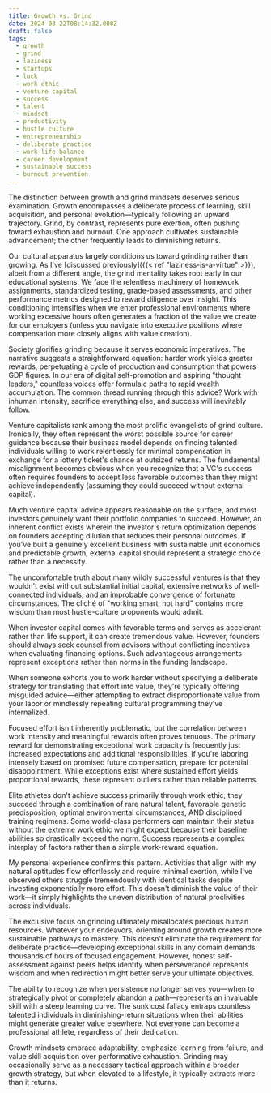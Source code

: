 ```yaml
---
title: Growth vs. Grind
date: 2024-03-22T08:14:32.000Z
draft: false
tags:
  - growth
  - grind
  - laziness
  - startups
  - luck
  - work ethic
  - venture capital
  - success
  - talent
  - mindset
  - productivity
  - hustle culture
  - entrepreneurship
  - deliberate practice
  - work-life balance
  - career development
  - sustainable success
  - burnout prevention
---
```

The distinction between growth and grind mindsets deserves serious examination. Growth
encompasses a deliberate process of learning, skill acquisition, and personal evolution—typically
following an upward trajectory. Grind, by contrast, represents pure exertion, often
pushing toward exhaustion and burnout. One approach cultivates sustainable advancement;
the other frequently leads to diminishing returns.

Our cultural apparatus largely conditions us toward grinding rather than growing. As
I've [discussed previously]({{< ref "laziness-is-a-virtue" >}}), albeit from a different
angle, the grind mentality takes root early in our educational systems. We face the
relentless machinery of homework assignments, standardized testing, grade-based assessments,
and other performance metrics designed to reward diligence over insight. This conditioning
intensifies when we enter professional environments where working excessive hours often
generates a fraction of the value we create for our employers (unless you navigate into
executive positions where compensation more closely aligns with value creation).

Society glorifies grinding because it serves economic imperatives. The narrative suggests
a straightforward equation: harder work yields greater rewards, perpetuating a cycle
of production and consumption that powers GDP figures. In our era of digital self-promotion
and aspiring "thought leaders," countless voices offer formulaic paths to rapid wealth
accumulation. The common thread running through this advice? Work with inhuman intensity,
sacrifice everything else, and success will inevitably follow.

Venture capitalists rank among the most prolific evangelists of grind culture. Ironically,
they often represent the worst possible source for career guidance because their business
model depends on finding talented individuals willing to work relentlessly for minimal
compensation in exchange for a lottery ticket's chance at outsized returns. The fundamental
misalignment becomes obvious when you recognize that a VC's success often requires founders
to accept less favorable outcomes than they might achieve independently (assuming they
could succeed without external capital).

Much venture capital advice appears reasonable on the surface, and most investors genuinely
want their portfolio companies to succeed. However, an inherent conflict exists wherein
the investor's return optimization depends on founders accepting dilution that reduces
their personal outcomes. If you've built a genuinely excellent business with sustainable
unit economics and predictable growth, external capital should represent a strategic
choice rather than a necessity.

The uncomfortable truth about many wildly successful ventures is that they wouldn't
exist without substantial initial capital, extensive networks of well-connected individuals,
and an improbable convergence of fortunate circumstances. The cliché of "working smart,
not hard" contains more wisdom than most hustle-culture proponents would admit.

When investor capital comes with favorable terms and serves as accelerant rather than
life support, it can create tremendous value. However, founders should always seek
counsel from advisors without conflicting incentives when evaluating financing options.
Such advantageous arrangements represent exceptions rather than norms in the funding
landscape.

When someone exhorts you to work harder without specifying a deliberate strategy for
translating that effort into value, they're typically offering misguided advice—either
attempting to extract disproportionate value from your labor or mindlessly repeating
cultural programming they've internalized.

Focused effort isn't inherently problematic, but the correlation between work intensity
and meaningful rewards often proves tenuous. The primary reward for demonstrating exceptional
work capacity is frequently just increased expectations and additional responsibilities.
If you're laboring intensely based on promised future compensation, prepare for potential
disappointment. While exceptions exist where sustained effort yields proportional rewards,
these represent outliers rather than reliable patterns.

Elite athletes don't achieve success primarily through work ethic; they succeed through
a combination of rare natural talent, favorable genetic predisposition, optimal environmental
circumstances, AND disciplined training regimens. Some world-class performers can maintain
their status without the extreme work ethic we might expect because their baseline abilities
so drastically exceed the norm. Success represents a complex interplay of factors rather
than a simple work-reward equation.

My personal experience confirms this pattern. Activities that align with my natural
aptitudes flow effortlessly and require minimal exertion, while I've observed others
struggle tremendously with identical tasks despite investing exponentially more effort.
This doesn't diminish the value of their work—it simply highlights the uneven distribution
of natural proclivities across individuals.

The exclusive focus on grinding ultimately misallocates precious human resources. Whatever
your endeavors, orienting around growth creates more sustainable pathways to mastery.
This doesn't eliminate the requirement for deliberate practice—developing exceptional
skills in any domain demands thousands of hours of focused engagement. However, honest
self-assessment against peers helps identify when perseverance represents wisdom and
when redirection might better serve your ultimate objectives.

The ability to recognize when persistence no longer serves you—when to strategically
pivot or completely abandon a path—represents an invaluable skill with a steep learning
curve. The sunk cost fallacy entraps countless talented individuals in diminishing-return
situations when their abilities might generate greater value elsewhere. Not everyone
can become a professional athlete, regardless of their dedication.

Growth mindsets embrace adaptability, emphasize learning from failure, and value skill
acquisition over performative exhaustion. Grinding may occasionally serve as a necessary
tactical approach within a broader growth strategy, but when elevated to a lifestyle,
it typically extracts more than it returns.
